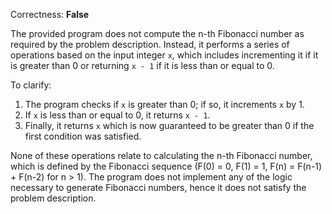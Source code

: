 Correctness: **False**

The provided program does not compute the n-th Fibonacci number as required by the problem description. Instead, it performs a series of operations based on the input integer `x`, which includes incrementing it if it is greater than 0 or returning `x - 1` if it is less than or equal to 0. 

To clarify:
1. The program checks if `x` is greater than 0; if so, it increments `x` by 1.
2. If `x` is less than or equal to 0, it returns `x - 1`.
3. Finally, it returns `x` which is now guaranteed to be greater than 0 if the first condition was satisfied.

None of these operations relate to calculating the n-th Fibonacci number, which is defined by the Fibonacci sequence (F(0) = 0, F(1) = 1, F(n) = F(n-1) + F(n-2) for n > 1). The program does not implement any of the logic necessary to generate Fibonacci numbers, hence it does not satisfy the problem description.